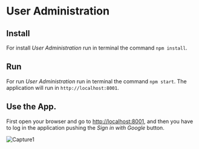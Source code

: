 # User Administration

## Install
For install _User Administration_ run in terminal the command `npm install`.

## Run
For run _User Administration_ run in terminal the command `npm start`. The application will run in `http://localhost:8001`.

## Use the App.
First open your browser and go to [http://localhost:8001](http://localhost:8001), and then you have to log in the application pushing the _Sign in with Google_ button.

![Capture1]()